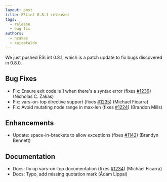 ```yaml
---
layout: post
title: ESLint 0.8.1 released
tags:
  - release
  - bug fix
authors:
  - nzakas
  - kaicataldo
---
```


We just pushed ESLint 0.8.1, which is a patch update to fix bugs discovered in 0.8.0.

## Bug Fixes

* Fix: Ensure exit code is 1 when there's a syntax error (fixes [#1239](https://github.com/eslint/eslint/issues/1239)) (Nicholas C. Zakas)
* Fix: vars-on-top directive support (fixes [#1235](https://github.com/eslint/eslint/issues/1235)) (Michael Ficarra)
* Fix: Avoid mutating node.range in max-len (fixes [#1224](https://github.com/eslint/eslint/issues/1224)) (Brandon Mills)

## Enhancements

* Update: space-in-brackets to allow exceptions (fixes [#1142](https://github.com/eslint/eslint/issues/1142)) (Brandyn Bennett)

## Documentation

* Docs: fix up vars-on-top documentation (fixes [#1234](https://github.com/eslint/eslint/issues/1234)) (Michael Ficarra)
* Docs: Typo, add missing quotation mark (Ádám Lippai)

